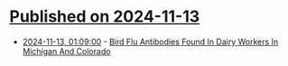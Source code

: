 # [Published on 2024-11-13](index.md)

* [2024-11-13, 01:09:00](https://soylentnews.org/article.pl?sid=24/11/11/1959246&from=rss) - [Bird Flu Antibodies Found In Dairy Workers In Michigan And Colorado](https://soylentnews.org/article.pl?sid=24/11/11/1959246&from=rss)
